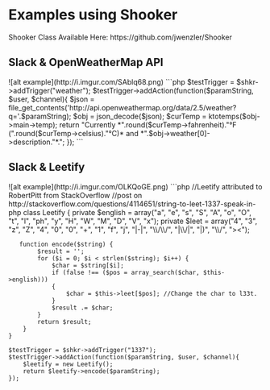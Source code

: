 <h1>Examples using Shooker</h1>
<p>Shooker Class Available Here: https://github.com/jwenzler/Shooker</p>

<h2>Slack & OpenWeatherMap API</h2>
![alt example](http://i.imgur.com/SAblq68.png)
```php
  	$testTrigger = $shkr->addTrigger("weather");
	$testTrigger->addAction(function($paramString, $user, $channel){
		$json = file_get_contents('http://api.openweathermap.org/data/2.5/weather?q='.$paramString);
		$obj = json_decode($json);
		$curTemp = ktotemps($obj->main->temp);
		return "Currently *".round($curTemp->fahrenheit)."°F (".round($curTemp->celsius)."°C)* and *".$obj->weather[0]->description."*.";
	});
```
<h2>Slack & Leetify</h2>
![alt example](http://i.imgur.com/OLKQoGE.png)
```php
//Leetify attributed to RobertPitt from StackOverflow
//post on http://stackoverflow.com/questions/4114651/string-to-leet-1337-speak-in-php
  class Leetify {
	    private $english = array("a", "e", "s", "S", "A", "o", "O", "t", "l", "ph", "y", "H", "W", "M", "D", "V", "x"); 
	    private $leet = array("4", "3", "z", "Z", "4", "0", "0", "+", "1", "f", "j", "|-|", "\\/\\/", "|\\/|", "|)", "\\/", "><");
	   	   
	   function encode($string) {
	        $result = '';
	        for ($i = 0; $i < strlen($string); $i++) {
	            $char = $string[$i];
	            if (false !== ($pos = array_search($char, $this->english))) 
	            {
	                $char = $this->leet[$pos]; //Change the char to l33t.
	            }
	            $result .= $char;
	        }
	        return $result; 
	    }
	}
	
	$testTrigger = $shkr->addTrigger("1337");
	$testTrigger->addAction(function($paramString, $user, $channel){
		$leetify = new Leetify();
		return $leetify->encode($paramString);
	});
```
